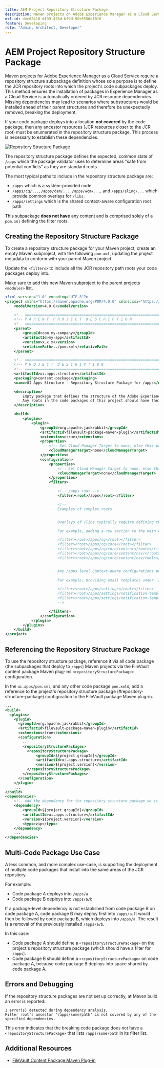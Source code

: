 ```yaml
---
title: AEM Project Repository Structure Package  
description: Maven projects on Adobe Experience Manager as a Cloud Service require a Repository Structure Subpackage definition whose sole purpose is to define the JCR repository roots in which the project's Code subpackages deploy into.
exl-id: dec08410-d109-493d-bf9d-90e5556d18f0
feature: Developing
role: "Admin, Architect, Developer"
---
```

# AEM Project Repository Structure Package

Maven projects for Adobe Experience Manager as a Cloud Service require a repository structure subpackage definition whose sole purpose is to define the JCR repository roots into which the project's code subpackages deploy. This method ensures the installation of packages in Experience Manager as a Cloud Service is automatically ordered by JCR resource dependencies. Missing dependencies may lead to scenarios where substructures would be installed ahead of their parent structures and therefore be unexpectedly removed, breaking the deployment.

If your code package deploys into a location **not covered** by the code package, then any ancestor resources (JCR resources closer to the JCR root) must be enumerated in the repository structure package. This process is necessary to establish these dependencies.

![Repository Structure Package](./assets/repository-structure-packages.png)

The repository structure package defines the expected, common state of `/apps` which the package validator uses to determine areas "safe from potential conflicts" as they are standard roots.

The most typical paths to include in the repository structure package are:

+ `/apps` which is a system-provided node
+ `/apps/cq/...`, `/apps/dam/...`, `/apps/wcm/...`, and `/apps/sling/...` which provide common overlays for `/libs`.
+ `/apps/settings` which is the shared context-aware configuration root path

This subpackage **does not have** any content and is comprised solely of a `pom.xml` defining the filter roots.

## Creating the Repository Structure Package

To create a repository structure package for your Maven project, create an empty Maven subproject, with the following `pom.xml`, updating the project metadata to conform with your parent Maven project.

Update the `<filters>` to include all the JCR repository path roots your code packages deploy into.

Make sure to add this new Maven subproject to the parent projects `<modules>` list.

```xml
<?xml version="1.0" encoding="UTF-8"?>
<project xmlns="https://maven.apache.org/POM/4.0.0" xmlns:xsi="https://www.w3.org/2001/XMLSchema-instance" xsi:schemaLocation="https://maven.apache.org/POM/4.0.0 https://maven.apache.org/maven-v4_0_0.xsd">
    <modelVersion>4.0.0</modelVersion>

    <!-- ====================================================================== -->
    <!-- P A R E N T  P R O J E C T  D E S C R I P T I O N                      -->
    <!-- ====================================================================== -->
    <parent>
        <groupId>com.my-company</groupId>
        <artifactId>my-app</artifactId>
        <version>x.x.x</version>
        <relativePath>../pom.xml</relativePath>
    </parent>

    <!-- ====================================================================== -->
    <!-- P R O J E C T  D E S C R I P T I O N                                   -->
    <!-- ====================================================================== -->
    <artifactId>ui.apps.structure</artifactId>
    <packaging>content-package</packaging>
    <name>UI Apps Structure - Repository Structure Package for /apps</name>

    <description>
        Empty package that defines the structure of the Adobe Experience Manager repository the code packages in this project deploy into.
        Any roots in the code packages of this project should have their parent enumerated in the filters list below.
    </description>

    <build>
        <plugins>
            <plugin>
                <groupId>org.apache.jackrabbit</groupId>
                <artifactId>filevault-package-maven-plugin</artifactId>
                <extensions>true</extensions>
                <properties>
                    <!-- Set Cloud Manager Target to none, else this package is deployed and remove all defined filter roots -->
                    <cloudManagerTarget>none</cloudManagerTarget>
                </properties>
                <configuration>
                    <properties>
                        <!-- Set Cloud Manager Target to none, else this package is deployed and remove all defined filter roots -->
                        <cloudManagerTarget>none</cloudManagerTarget>
                    </properties>
                    <filters>

                        <!-- /apps root -->
                        <filter><root>/apps</root></filter>

                        <!--
                        Examples of complex roots


                        Overlays of /libs typically require defining the overlay structure, at each level here.

                        For example, adding a new section to the main AEM Tools navigation, necessitates the following rules:

                        <filter><root>/apps/cq</root></filter>
                        <filter><root>/apps/cq/core</root></filter>
                        <filter><root>/apps/cq/core/content</root></filter>
                        <filter><root>/apps/cq/core/content/nav/</root></filter>
                        <filter><root>/apps/cq/core/content/nav/tools</root></filter>


                        Any /apps level Context-aware configurations need to enumerated here. 
                        
                        For example, providing email templates under `/apps/settings/notification-templates/com.day.cq.replication` necessitates the following rules:

                        <filter><root>/apps/settings</root></filter>
                        <filter><root>/apps/settings/notification-templates</root></filter>
                        <filter><root>/apps/settings/notification-templates/com.day.cq.replication</root></filter>
                        -->

                    </filters>
                </configuration>
            </plugin>
        </plugins>
    </build>
</project>
```

## Referencing the Repository Structure Package

To use the repository structure package, reference it via all code package (the subpackages that deploy to `/apps`) Maven projects via the FileVault content package Maven plug-ins `<repositoryStructurePackage>` configuration.

In the `ui.apps/pom.xml`, and any other code package `pom.xml`s, add a reference to the project's repository structure package (#repository-structure-package) configuration to the FileVault package Maven plug-in.

```xml
...
<build>
  <plugins>
    <plugin>
      <groupId>org.apache.jackrabbit</groupId>
      <artifactId>filevault-package-maven-plugin</artifactId>
      <extensions>true</extensions>
      <configuration>
        ...
        <repositoryStructurePackages>
          <repositoryStructurePackage>
              <groupId>${project.groupId}</groupId>
              <artifactId>ui.apps.structure</artifactId>
              <version>${project.version}</version>
          </repositoryStructurePackage>
        </repositoryStructurePackages>
      </configuration>
    </plugin>
    ...
</build>
<dependencies>
    <!-- Add the dependency for the repository structure package so it resolves -->
    <dependency>
        <groupId>${project.groupId}</groupId>
        <artifactId>ui.apps.structure</artifactId>
        <version>${project.version}</version>
        <type>zip</type>
    </dependency>
    ...
</dependencies>
```

## Multi-Code Package Use Case

A less common, and more complex use-case, is supporting the deployment of multiple code packages that install into the same areas of the JCR repository.

For example:

+ Code package A deploys into `/apps/a`
+ Code package B deploys into `/apps/a/b`

If a package-level dependency is not established from code package B on code package A, code package B may deploy first into `/apps/a`. It would then be followed by code package B, which deploys into `/apps/a`. The result is a removal of the previously installed `/apps/a/b`.

In this case:

+ Code package A should define a `<repositoryStructurePackage>` on the project's repository structure package (which should have a filter for `/apps`).
+ Code package B should define a `<repositoryStructurePackage>` on code package A, because code package B deploys into space shared by code package A.

## Errors and Debugging

If the repository structure packages are not set up correctly, at Maven build an error is reported:

```
1 error(s) detected during dependency analysis.
Filter root's ancestor '/apps/some/path' is not covered by any of the specified dependencies.
```

This error indicates that the breaking code package does not have a `<repositoryStructurePackage>` that lists `/apps/some/path` in its filter list.

## Additional Resources

+ [FileVault Content Package Maven Plug-in](https://jackrabbit.apache.org/filevault-package-maven-plugin/)
